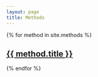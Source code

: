 ```yaml
---
layout: page
title: Methods
---
```


{% for method in site.methods %}
	<div class="spell">
		<h2><a href="{{ method.url | prepend: site.github.url }}">{{ method.title }}</a></h2>
	</div>
{% endfor %}
